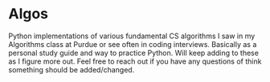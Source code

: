# Algos
Python implementations of various fundamental CS algorithms I saw in my Algorithms class at Purdue or see often in coding interviews. Basically as a personal study guide and way to practice Python. Will keep adding to these as I figure more out.
Feel free to reach out if you have any questions of think something should be added/changed.
